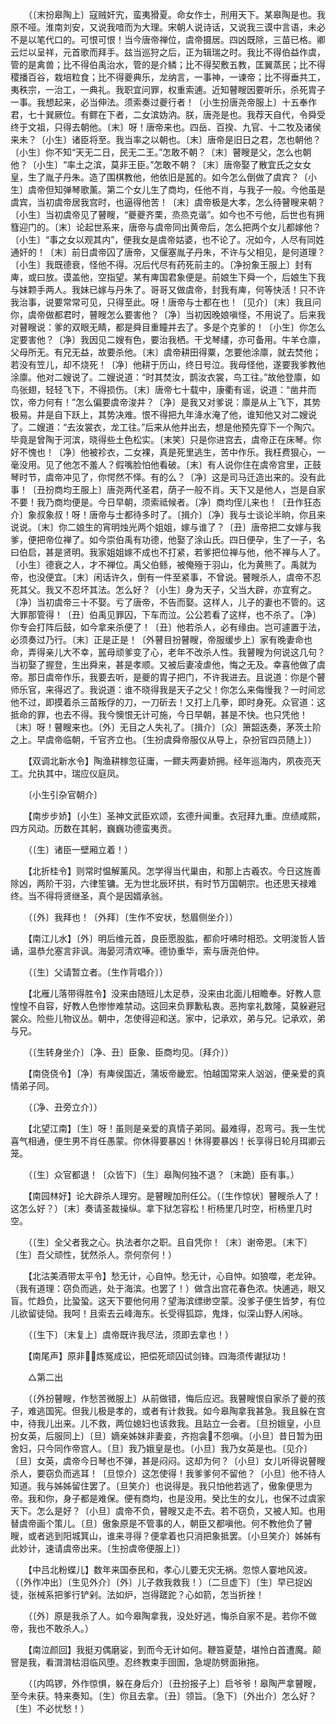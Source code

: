 <!-- { "loadSidebar": true } -->
　　（〔末扮皋陶上〕寇贼奸宄，蛮夷猾夏。命女作士，刑用天下。某皋陶是也。我原不哑。淮南刘安，又说我喑而为大理。宋朝人说诗话，又说我三谟中言语，未必不是以笔代口的。可恨可恨！当今唐帝禅位，虞帝摄居。四凶既除，三苗已格。卿云烂以呈祥，元首歌而拜手。兹当巡狩之后，正为辑瑞之时。我比不得伯益作虞，管的是禽兽；比不得伯禹治水，管的是介鳞；比不得契敷五教，匡翼蒸民；比不得稷播百谷，栽培粒食；比不得夔典乐，龙纳言，一事神，一谏帝；比不得垂共工，夷秩宗，一治工，一典礼。我职宜问罪，权重索逋。近知瞽瞍因要听乐，杀死胄子一事。我想起来，必当伸法。须索奏过夔行者！〔小生扮唐尧帝服上〕十五奉作君，七十巽厥位。有鳏在下者，二女滨妫汭。朕，唐尧是也。我荐天自代，令舜受终于文祖，只得去朝他。〔末〕呀！唐帝来也。四岳、百揆、九官、十二牧及诸侯来未？〔小生〕诸臣将至。我当率之以朝也。〔末〕唐帝是旧日之君，怎也朝他？〔小生〕你不知“天无二日，民无二王。”怎敢不朝？〔末〕瞽瞍是父，怎么也朝他？〔小生〕“率土之滨，莫非王臣。”怎敢不朝？〔末〕唐帝娶了散宜氏之女女皇，生了胤子丹朱。造了围棋教他，他依旧是嚚的。如今怎么倒做了虞宾？〔小生〕虞帝但知弹琴歌薰。第二个女儿生了商均，任他不肖，与我子一般。今他虽是虞宾，当初虞帝居我宫时，也逼得他苦！〔末〕虞帝极是大孝，怎么待瞽瞍来朝？〔小生〕当初虞帝见了瞽瞍，“夔夔齐栗，烝烝克谐”。如今也不亏他，后世也有拥篲迎门的。〔末〕论起世系来，唐帝与虞帝同出黄帝后，怎么把两个女儿都嫁他？〔小生〕“事之女以观其内”，便我女是虞帝姑婆，也不论了。况如今，人尽有同姓通奸的！〔末〕前日虞帝囚了唐帝，又偃塞胤子丹朱，不许与父相见，是何道理？〔小生〕我既德衰，怪他不得。况后代尽有药死前主的。〔净扮象王服上〕封有庳，或曰放。谟盖他，空指望。某有庳国君象便是。前娘生下舜一个，后娘生下我与妹颗手两人。我妹已嫁与丹朱了。哥哥又做虞帝，封我有庳，何等快活！只不许我治事，说要常常可见，只得至此。呀！唐帝与士都在也！〔见介〕〔末〕我且问你，虞帝做都君时，瞽瞍怎么要害他？〔净〕当初因晚娘嗔怪，不用说了。后来我对瞽瞍说：爹的双眼无睛，都是舜目重瞳并去了。多是个克爹的！〔小生〕你怎么定要害他？〔净〕我因见二嫂有色，要治我栖。干戈琴繣，亦可备用。牛羊仓廪，父母所无。有兄无益，故要杀他。〔末〕虞帝耕田得粟，怎要他涂廪，就去焚他；若没有笠儿，却不烧死！〔净〕他耕于历山，终日号泣。我母怪他，遂要我爹教他涂廪。他对二嫂说了。二嫂说道：“时其焚汝，鹊汝衣裳，鸟工往。”故他登廪，如鸟张翅，轻轻飞下，不得损伤。〔末〕唐帝七十载中，康衢有谣，说道：“凿井而饮，帝力何有！”怎么偏要虞帝浚井？〔净〕是我又对爹说：廪是从上飞下，其势极易。井是自下跃上，其势决难。恨不得把九年洚水淹了他，谁知他又对二嫂说了。二嫂道：“去汝裳衣，龙工往。”后来从他井出去，想是他预先穿下一个陶穴。毕竟是曾陶于河滨，晓得些土色松实。〔末笑〕只是你进宫去，虞帝正在床琴。你好不愧也！〔净〕他被袗衣，二女裸，真是死里逃生，苦中作乐。我枉费狠心，一毫没用。见了他怎不羞人？假嘴脸怕他看破。〔末〕有人说你住在虞帝宫里，正鼓琴时节，虞帝冲见了，你愕然不怿。有的么？〔净〕这是司马迁造出来的。没有此事！〔丑扮商均王服上〕唐尧两代圣君，荫子一般不肖。天下又是他人，岂是自家不要！我乃商均便是。今日早朝，须索祗候者。〔净〕商均侄儿来也！〔丑作狂态介〕象叔象叔！呀！唐帝与士都待多时了。〔揖介〕〔净〕我与士谈论半晌，你且来说说。〔末〕你二娘生的宵明烛光两个姐姐，嫁与谁了？〔丑〕唐帝把二女嫁与我爹，便把帝位禅了。如今崇伯禹有功德，他娶了涂山氏。四日便孕，生了一子，名曰伯启，甚是贤明。我家姐姐嫁不成也不打紧，若爹把位禅与他，他不禅与人了。〔小生〕德衰之人，才不禅位。禹父伯鲧，被俺殛于羽山，化为黄熊了。禹就为帝，也没便宜。〔末〕闲话许久，倒有一件至紧事，不曾说。瞽瞍杀人，虞帝不忍死其父。我又不忍坏其法。怎么好？〔小生〕身为天子，父当大辟，亦宜宥之。〔净〕当初虞帝三十不娶。亏了唐帝，不告而娶。这样人，儿子的妻也不管的。这大罪那管得！〔丑〕伯禹见罪囚，下车而泣。公公若看了这样，也不杀了。〔净〕你专会打阵后鼓，如今拿来杀便了！〔丑〕他若杀人，必有缘由。岂可遽置于法，必须奏过乃行。〔末〕正是正是！〔外瞽目扮瞽瞍，帝服缓步上〕家有晚妻命也命，弄得亲儿大不幸，嚚母顽爹变了心，老年不改杀人性。我瞽瞍为何说这几句？当初娶了握登，生出舜来，甚是孝顺。又被后妻凌虐他，悔之无及。幸喜他做了虞帝。那日虞帝作乐，我要去听，是夔的胄子把门，不许我进去。且说道：你是个瞽师乐官，来得迟了。我说道：谁不晓得我是天子之父！你怎么来侮慢我？一时间忿他不过，即摸着杀三苗叛俘的刀，一刀斫去！又打上几拳，即时身死。众官道：这抵命的罪，也去不得。我今懊恨无计可施，今日早朝，甚是不快。也只凭他！〔末〕呀！瞽瞍来也。〔外〕无目之人失礼了。〔揖介〕〔众〕箫韶迭奏，茅茨土阶之上。早虞帝临朝，千官齐立也。〔生扮虞舜帝服仪从导上，杂扮官四员随上〕） 

　　【双调北新水令】陶渔耕稼忽征庸，一鳏夫两妻娇拥。经年巡海内，夙夜亮天工。允执其中，瑞应仪庭凤。 

　　〔小生引杂官朝介〕 

　　【南步步娇】〔小生〕圣神文武臣欢颂，玄德升闻重。衣冠拜九重。庶绩咸熙，四方风动。历数在其躬，巍巍功德蛮夷贡。 

　　（〔生〕诸臣一壁厢立着！） 

　　【北折桂令】则常时愠解薰风。怎学得当代巢由，和那上古羲农。今日这旌善除凶，两阶干羽，六律笙镛。无为世北辰环拱，有时节万国朝宗。也还思天禄难终。当不得将贤继圣，真个是因婿承翁。 

　　（〔外〕我拜也！〔外拜〕〔生作不安状，愁眉侧坐介〕） 

　　【南江儿水】〔外〕明后维元首，良臣愿股肱，都俞吁咈时相恐。文明浚哲人皆诵，温恭允塞言非讽。海晏河清欢唪。德协重华，索与唐尧伯仲。 

　　（〔生〕父请暂立者。〔生作背唱介〕） 

　　【北雁儿落带得胜令】没来由随班儿太足恭，没来由北面儿相瞻奉。好教人意惶惶不自容，好教人色惨惨难禁动。这回来负罪歉私衷。恶拘挛礼数隆，莫躲避冠裳众。险些儿物议丛。朝中，怎使得迎和送。家中，记承欢，弟与兄。记承欢，弟与兄。 

　　（〔生转身坐介〕〔净、丑〕臣象、臣商均见。〔拜介〕） 

　　【南侥侥令】〔净〕有庳侯国近，蒲坂帝畿宏。怕越国常来人汹汹，便亲爱的真情弟子同。 

　　（〔净、丑旁立介〕） 

　　【北望江南】〔生〕呀！虽则是亲爱的真情子弟同。最难得，忍弯弓。我一生忧喜气相通，便生男不肖任愚蒙。你休得要暴凶！休得要暴凶！长享得日轮月珥卿云笼。 

　　（〔生〕众官都退！〔众皆下〕〔生〕皋陶何独不退？〔末跪〕臣有事。） 

　　【南园林好】论大辟杀人理穷。是瞽瞍加刑任公。（〔生作惊状〕瞽瞍杀人了！这怎么好？）〔末〕奏请圣裁操纵。拿下狱怎容松！桁杨里几时空，桁杨里几时空。 

　　（〔生〕全父者我之心。执法者尔之职。且自凭你！〔末〕谢帝恩。〔末下〕〔生〕吾父顽性，犹然杀人。奈何奈何！） 

　　【北沽美酒带太平令】愁无计，心自忡。愁无计，心自忡。如狼噬，老龙钟。（我有道理：窃负而逃，处于海滨。也罢了！）做含出宫花春色浓。快逋逃，眼又盲。忙趋负，比蛩蛩。这天下要他何用？望海滨缥缈空蒙。没爹子便生皆梦，有位儿欲留徒恸。我呵！且索去云峰海东。长受得狐踪，鬼烽，似深山野人闲咏。 

　　（〔生下〕〔末复上〕虞帝既许我尽法，须即去拿也！） 

　　【南尾声】原非炼冤成讼，把偿死顽囚试剑锋。四海须传谳狱功！ 

　　△第二出 

　　（〔外扮瞽瞍，作愁苦微服上〕从前做错，悔后应迟。我瞽瞍恨自家杀了夔的孩子，难逃国宪。但我儿极是孝的，或者有计救我。如今皋陶拿我甚急。我且躲在宫中，待我儿出来。儿不救，两位媳妇也该救我。且跕立一会者。〔旦扮娥皇，小旦扮女英，后服同上〕〔旦〕嫡亲姊妹非妻妾，齐抱衾不怨嗔。〔小旦〕昔日暂为田舍妇，只今同作帝宫人。〔旦〕我乃娥皇是也。〔小旦〕我乃女英是也。〔见介〕〔旦〕女英，虞帝今日琴也不弹，甚是闷闷。这却为何？〔小旦〕女儿听得说瞽瞍杀人，要窃负而逃耳！〔旦惊介〕这怎使得！我爹爹何不留他？〔小旦〕他不待人知道。我与姊姊留住罢了。〔旦笑介〕也说得是。我只怕他若逃了，傲象便思为帝。我和你，身子都是难保。便有商均，也是没用。癸比生的女儿，也保不过虞家天下。怎么是好？〔小旦〕虞帝不负，瞽瞍又走不去。若不窃负，又被人知。也用替虞帝画个策儿。〔旦〕傲象原是不管事的人，朝臣又都嗔他。何不教他负了瞽瞍，或者逃到阳城箕山，谁来寻得？便拿着也只消把象抵罢。〔小旦笑介〕姊姊有此妙计，速请虞帝出来。〔生扮虞帝便服上〕） 

　　【中吕北粉蝶儿】数年来国泰民和，孝心儿要无灾无祸。忽惊人霎地风波。（〔外作冲出〕〔生见外介〕〔外〕儿子救我救我！）〔二旦虚下〕〔生〕早已捉凶徒，张械系把爹行铲剁。法如炉，岂得蹉跎？心如箭，怎当折挫！ 

　　（〔外〕原是我杀了人。如今皋陶拿我，没处好逃，悔杀自家不是。若你不做帝，我也不敢杀人。） 

　　【南泣颜回】我挺刃偶磨娑，到而今无计如何。鞭笞夏楚，堪怜白首遭魔。颠窨是我，看潸潸枯泪临风堕。忍终教束手囹圄，急堤防劈面揪拖。 

　　（〔内鸣锣，外作惊惧，躲在身后介〕〔丑扮报子上〕启爷爷！皋陶严拿瞽瞍，至今未获。特来奏知。〔生〕你且去拿。〔丑〕领旨。〔急下〕〔外出介〕怎么好？〔生〕不必忧愁！） 

